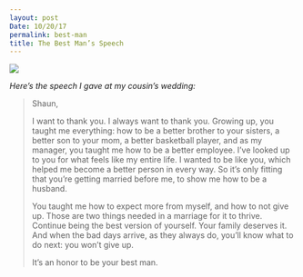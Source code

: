 ```yaml
---
layout: post
Date: 10/20/17
permalink: best-man
title: The Best Man’s Speech
---
```


![][image-1]

*Here’s the speech I gave at my cousin’s wedding:*

> Shaun,
> 
> I want to thank you. I always want to thank you. Growing up, you taught me everything: how to be a better brother to your sisters, a better son to your mom, a better basketball player, and as my manager, you taught me how to be a better employee. I’ve looked up to you for what feels like my entire life. I wanted to be like you, which helped me become a better person in every way. So it’s only fitting that you’re getting married before me, to show me how to be a husband.
> 
> You taught me how to expect more from myself, and how to not give up. Those are two things needed in a marriage for it to thrive. Continue being the best version of yourself. Your family deserves it. And when the bad days arrive, as they always do, you’ll know what to do next: you won’t give up.
> 
> It’s an honor to be your best man.

[image-1]:	https://dl.dropboxusercontent.com/s/gnilhsavh4jrnc3/IMG_0680.JPG